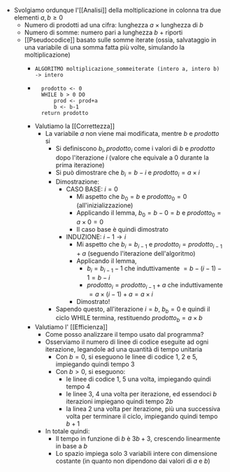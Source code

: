 - Svolgiamo ordunque l'[[Analisi]] della moltiplicazione in colonna tra due elementi $a, b \geq 0$
	- Numero di prodotti ad una cifra: lunghezza $a$ $\times$ lunghezza di $b$
	- Numero di somme: numero pari a lunghezza $b$ + riporti
	- [[Pseudocodice]] basato sulle somme iterate (ossia, salvataggio in una variabile di una somma fatta più volte, simulando la moltiplicazione)
		- ```
		  ALGORITMO moltiplicazione_sommeiterate (intero a, intero b) -> intero
		  ```
		- ```
		  	prodotto <- 0
		  	WHILE b > 0 DO 
		      	prod <- prod+a
		  		b <- b-1
		  	return prodotto
		  ```
		- Valutiamo la [[Correttezza]]
			- La variabile $a$ non viene mai modificata, mentre $b$ e $prodotto$ si
				- Si definiscono $b_i, prodotto_i$ come i valori di $b$ e $prodotto$ dopo l'iterazione $i$ (valore che equivale a 0 durante la prima iterazione)
				- Si può dimostrare che $b_i = b - i$ e $prodotto_i = a \times i$
				- Dimostrazione:
					- CASO BASE: $i = 0$
						- Mi aspetto che $b_0 = b$ e $prodotto_0 = 0$ (all'inizializzazione)
						- Applicando il lemma, $b_0 = b - 0 = b$ e $prodotto_0 = a \times 0 = 0$
						- Il caso base è quindi dimostrato
					- INDUZIONE: $i - 1 \rightarrow i$
						- Mi aspetto che $b_i = b_{i - 1}$ e $prodotto_i = prodotto_{i - 1} + a$ (seguendo l'iterazione dell'algoritmo)
						- Applicando il lemma,
							- $b_i = b_{i -1} - 1$ che induttivamente $= b - (i-1) - 1 = b - i$
							- $prodotto_i = prodotto_{i - 1} + a$ che induttivamente $= a \times (i - 1) + a = a \times i$
						- Dimostrato!
				- Sapendo questo, all'iterazione $i = b$, $b_b = 0$ e quindi il ciclo WHILE termina, restituendo $prodotto_b = a \times b$
		- Valutiamo l' [[Efficienza]]
			- Come posso analizzare il tempo usato dal programma?
			- Osserviamo il numero di linee di codice eseguite ad ogni iterazione, legandole ad una quantità di tempo unitaria
				- Con $b = 0$, si eseguono le linee di codice 1, 2 e 5, impiegando quindi tempo 3
				- Con $b > 0$, si eseguono:
					- le linee di codice 1, 5 una volta, impiegando quindi tempo 4
					- le linee 3, 4 una volta per iterazione, ed essendoci $b$ iterazioni impiegano quindi tempo $2b$
					- la linea 2 una volta per iterazione, più una successiva volta per terminare il ciclo, impiegando quindi tempo $b+1$
			- In totale quindi:
				- Il tempo in funzione di $b$ è $3b + 3$, crescendo linearmente in base a $b$
				- Lo spazio impiega solo 3 variabili intere con dimensione costante (in quanto non dipendono dai valori di $a$ e $b$)